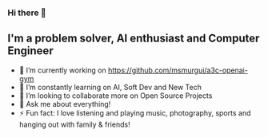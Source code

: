 ### Hi there 👋

## I'm a problem solver, AI enthusiast and Computer Engineer

- 🔭 I’m currently working on https://github.com/msmurgui/a3c-openai-gym
- 🌱 I’m constantly learning on AI, Soft Dev and New Tech
- 👯 I’m looking to collaborate more on Open Source Projects
- 💬 Ask me about everything!
- ⚡ Fun fact: I love listening and playing music, photography, sports and hanging out with family & friends!





